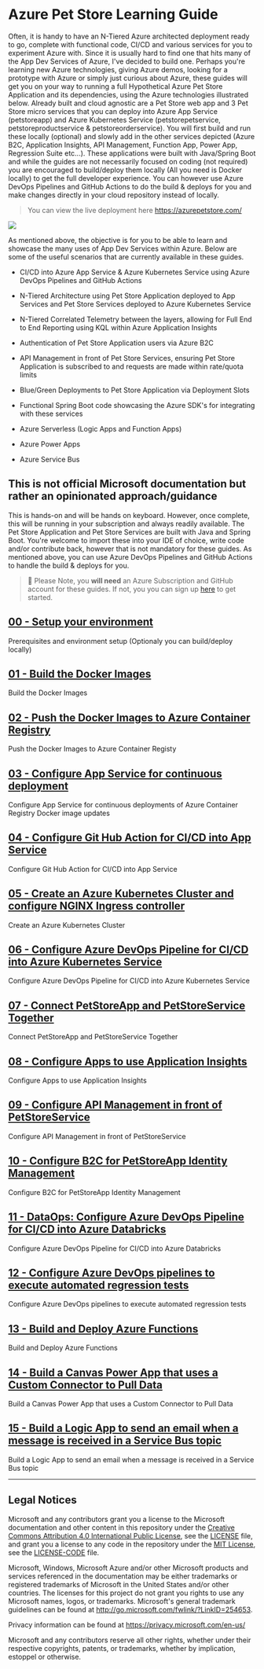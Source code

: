 # Azure Pet Store Learning Guide

Often, it is handy to have an N-Tiered Azure architected deployment ready to go, complete with functional code, CI/CD and various services for you to experiment Azure with. Since it is usually hard to find one that hits many of the App Dev Services of Azure, I've decided to build one. Perhaps you're learning new Azure technologies, giving Azure demos, looking for a prototype with Azure or simply just curious about Azure, these guides will get you on your way to running a full Hypothetical Azure Pet Store Application and its dependencies, using the Azure technologies illustrated below. Already built and cloud agnostic are a Pet Store web app and 3 Pet Store micro services that you can deploy into Azure App Service (petstoreapp) and Azure Kubernetes Service (petstorepetservice, petstoreproductservice & petstoreorderservice). You will first build and run these locally (optional) and slowly add in the other services depicted (Azure B2C, Application Insights, API Management, Function App, Power App, Regression Suite etc...). These applications were built with Java/Spring Boot and while the guides are not necessarily focused on coding (not required) you are encouraged to build/deploy them locally (All you need is Docker locally) to get the full developer experience. You can however use Azure DevOps Pipelines and GitHub Actions to do the build & deploys for you and make changes directly in your cloud repository instead of locally.

> You can view the live deployment here https://azurepetstore.com/

![](https://github.com/chtrembl/azure-cloud/blob/main/petstore/petstore_architecture.png?raw=true)
  
As mentioned above, the objective is for you to be able to learn and showcase the many uses of App Dev Services within Azure. Below are some of the useful scenarios that are currently available in these guides. 

- CI/CD into Azure App Service & Azure Kubernetes Service using Azure DevOps Pipelines and GitHub Actions

- N-Tiered Architecture using Pet Store Application deployed to App Services and Pet Store Services deployed to Azure Kubernetes Service

- N-Tiered Correlated Telemetry between the layers, allowing for Full End to End Reporting using KQL within Azure Application Insights

- Authentication of Pet Store Application users via Azure B2C

- API Management in front of Pet Store Services, ensuring Pet Store Application is subscribed to and requests are made within rate/quota limits

- Blue/Green Deployments to Pet Store Application via Deployment Slots
  
- Functional Spring Boot code showcasing the Azure SDK's for integrating with these services

- Azure Serverless (Logic Apps and Function Apps)

- Azure Power Apps

- Azure Service Bus

## This is not official Microsoft documentation but rather an opinionated approach/guidance

This is hands-on and will be hands on keyboard. However, once complete, this will be running in your subscription and always readily available. The Pet Store Application and Pet Store Services are built with Java and Spring Boot. You're welcome to import these into your IDE of choice, write code and/or contribute back, however that is not mandatory for these guides. As mentioned above, you can use Azure DevOps Pipelines and GitHub Actions to handle the build & deploys for you.

> 📝 Please Note, you **will need** an Azure Subscription and GitHub account for these guides. If not, you you can sign up [here](https://azure.microsoft.com/en-us/) to get started. 

## [00 - Setup your environment](00-setup-your-environment/README.md)

Prerequisites and environment setup (Optionaly you can build/deploy locally)

## [01 - Build the Docker Images](01-build-the-docker-images/README.md)

  Build the Docker Images

## [02 - Push the Docker Images to Azure Container Registry](02-push-the-docker-images-to-acr/README.md)

  Push the Docker Images to Azure Container Registy

## [03 - Configure App Service for continuous deployment](03-configure-app-service-for-cd/README.md)

  Configure App Service for continuous deployments of Azure Container Registry Docker image updates

## [04 - Configure Git Hub Action for CI/CD into App Service](04-configure-git-hub-action-for-ci-cd-into-app-service/README.md)

   Configure Git Hub Action for CI/CD into App Service

## [05 - Create an Azure Kubernetes Cluster and configure NGINX Ingress controller](05-create-an-azure-k8s-cluster/README.md)

   Create an Azure Kubernetes Cluster

## [06 - Configure Azure DevOps Pipeline for CI/CD into Azure Kubernetes Service](06-configure-ado-pipeline-for-ci-cd-into-aks/README.md)

   Configure Azure DevOps Pipeline for CI/CD into Azure Kubernetes Service

## [07 - Connect PetStoreApp and PetStoreService Together](07-connect-petstoreapp-and-petstoreservice-together/README.md)

   Connect PetStoreApp and PetStoreService Together

## [08 - Configure Apps to use Application Insights](08-configure-apps-to-use-application-insights/README.md)

   Configure Apps to use Application Insights

## [09 - Configure API Management in front of PetStoreService](09-configure-apim-in-front-of-petstoreservice/README.md)

   Configure API Management in front of PetStoreService

## [10 - Configure B2C for PetStoreApp Identity Management](10-configure-b2c-for-petstoreapp-identity-management/README.md)

   Configure B2C for PetStoreApp Identity Management

## [11 - DataOps: Configure Azure DevOps Pipeline for CI/CD into Azure Databricks](11-configure-ado-pipeline-for-ci-cd-into-databricks/README.md)

   Configure Azure DevOps Pipeline for CI/CD into Azure Databricks

## [12 - Configure Azure DevOps pipelines to execute automated regression tests](12-configure-petstore-automation-testing)

   Configure Azure DevOps pipelines to execute automated regression tests
   
## [13 - Build and Deploy Azure Functions](13-build-deploy-azure-functions)

   Build and Deploy Azure Functions

## [14 - Build a Canvas Power App that uses a Custom Connector to Pull Data](14-build-power-apps)

   Build a Canvas Power App that uses a Custom Connector to Pull Data

## [15 - Build a Logic App to send an email when a message is received in a Service Bus topic](15-build-logic-app-to-send-email-when-message-received-in-service-bus)

   Build a Logic App to send an email when a message is received in a Service Bus topic
   
---

## Legal Notices

Microsoft and any contributors grant you a license to the Microsoft documentation and other content
in this repository under the [Creative Commons Attribution 4.0 International Public License](https://creativecommons.org/licenses/by/4.0/legalcode),
see the [LICENSE](LICENSE) file, and grant you a license to any code in the repository under the [MIT License](https://opensource.org/licenses/MIT), see the
[LICENSE-CODE](LICENSE-CODE) file.

Microsoft, Windows, Microsoft Azure and/or other Microsoft products and services referenced in the documentation
may be either trademarks or registered trademarks of Microsoft in the United States and/or other countries.
The licenses for this project do not grant you rights to use any Microsoft names, logos, or trademarks.
Microsoft's general trademark guidelines can be found at http://go.microsoft.com/fwlink/?LinkID=254653.

Privacy information can be found at https://privacy.microsoft.com/en-us/

Microsoft and any contributors reserve all other rights, whether under their respective copyrights, patents,
or trademarks, whether by implication, estoppel or otherwise.

